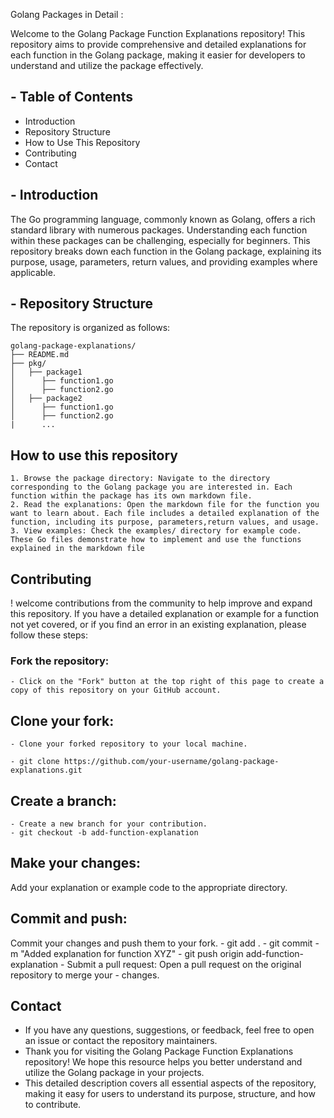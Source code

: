 Golang Packages in Detail :

Welcome to the Golang Package Function Explanations repository! This repository aims to provide comprehensive and detailed explanations for each function in the Golang package, 
making it easier for developers to understand and utilize the package effectively.

## - Table of Contents
- Introduction
- Repository Structure
- How to Use This Repository
- Contributing
- Contact
  
## - Introduction
The Go programming language, commonly known as Golang, offers a rich standard library with numerous packages. Understanding each function within these packages can be challenging, 
especially for beginners. This repository breaks down each function in the Golang package, explaining its purpose, usage, parameters, return values, and providing examples where 
applicable.

## - Repository Structure
The repository is organized as follows:
```
golang-package-explanations/ 
├── README.md
├── pkg/
│   ├── package1
│      ├── function1.go
│      ├── function2.go
│   ├── package2
│      ├── function1.go
│      ├── function2.go
|      ...
```

## How to use this repository

    1. Browse the package directory: Navigate to the directory corresponding to the Golang package you are interested in. Each function within the package has its own markdown file.
    2. Read the explanations: Open the markdown file for the function you want to learn about. Each file includes a detailed explanation of the function, including its purpose, parameters,return values, and usage.
    3. View examples: Check the examples/ directory for example code. These Go files demonstrate how to implement and use the functions explained in the markdown file

  
## Contributing
! welcome contributions from the community to help improve and expand this repository. If you have a detailed explanation or example for a function not yet covered, or if you find an 
error in an existing explanation, please follow these steps:

### Fork the repository: 

    - Click on the "Fork" button at the top right of this page to create a copy of this repository on your GitHub account. 


## Clone your fork: 
 
    - Clone your forked repository to your local machine.

    - git clone https://github.com/your-username/golang-package-explanations.git 


## Create a branch: 

    - Create a new branch for your contribution. 
    - git checkout -b add-function-explanation 


## Make your changes: 
   Add your explanation or example code to the appropriate directory. 


## Commit and push: 
 
Commit your changes and push them to your fork. 
    - git add .
    - git commit -m "Added explanation for function XYZ"
    - git push origin add-function-explanation
    - Submit a pull request: Open a pull request on the original repository to merge your -    changes. 


## Contact

- If you have any questions, suggestions, or feedback, feel free to open an issue or contact the repository maintainers.
- Thank you for visiting the Golang Package Function Explanations repository! We hope this resource helps you better understand and utilize the Golang package in your projects.
- This detailed description covers all essential aspects of the repository, making it easy for users to understand its purpose, structure, and how to contribute.
```
